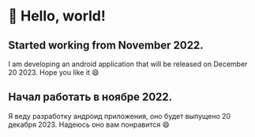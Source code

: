 # 👋 Hello, world!

## Started working from November 2022.
I am developing an android application that will be released on December 20 2023.
Hope you like it 😄

## Начал работать в ноябре 2022.
Я веду разработку андроид приложения, оно будет выпущено 20 декабря 2023.
Надеюсь оно вам понравится 😄
<!--
**jobberman735/jobberman735** is a ✨ _special_ ✨ repository because its `README.md` (this file) appears on your GitHub profile.

Here are some ideas to get you started:

- 🔭 I’m currently working on ...
- 🌱 I’m currently learning ...
- 👯 I’m looking to collaborate on ...
- 🤔 I’m looking for help with ...
- 💬 Ask me about ...
- 📫 How to reach me: ...
- 😄 Pronouns: ...
- ⚡ Fun fact: ...
-->
